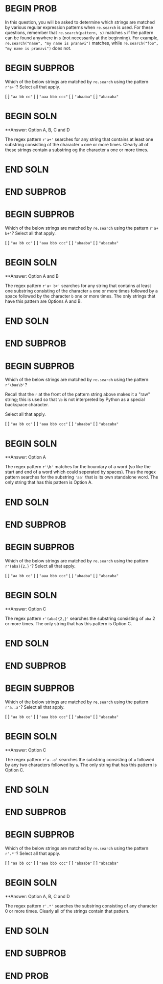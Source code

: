 # BEGIN PROB

In this question, you will be asked to determine which strings are matched by various regular expression patterns when `re.search` is used. For these questions, remember that `re.search(pattern, s)` matches `s` if the pattern can be found anywhere in `s` (not necessarily at the beginning). For example, `re.search("name", "my name is pranavi")` matches, while `re.search("foo", "my name is pranavi")` does not.

# BEGIN SUBPROB
Which of the below strings are matched by `re.search` using the pattern `r'a+'`?
Select all that apply.

[ ] `"aa bb cc"`
[ ] `"aaa bbb ccc"`
[ ] `"abaaba"`
[ ] `"abacaba"`

# BEGIN SOLN
**Answer: Option A, B, C and D

The regex pattern `r'a+'` searches for any string that contains at least one substring consisting of the character `a` one or more times. Clearly all of these strings contain a substring og the character `a` one or more times.

# END SOLN

# END SUBPROB

# BEGIN SUBPROB

Which of the below strings are matched by `re.search` using the pattern `r'a+ b+'`?
Select all that apply.

[ ] `"aa bb cc"`
[ ] `"aaa bbb ccc"`
[ ] `"abaaba"`
[ ] `"abacaba"`

# BEGIN SOLN
**Answer: Option A and B

The regex pattern `r'a+ b+'` searches for any string that contains at least one substring consisting of the character `a` one or more times followed by a space followed by the character `b` one or more times. The only strings that have this pattern are Options A and B.

# END SOLN

# END SUBPROB

# BEGIN SUBPROB

Which of the below strings are matched by `re.search` using the pattern `r'\baa\b'`?

Recall that the `r` at the front of the pattern string above makes it a "raw" string; this is used so that `\b` is not interpreted by Python as a special backspace character.

Select all that apply.

[ ] `"aa bb cc"`
[ ] `"aaa bbb ccc"`
[ ] `"abaaba"`
[ ] `"abacaba"`

# BEGIN SOLN
**Answer: Option A

The regex pattern `r'\b'` matches for the boundary of a word (so like the start and end of a word which could seperated by spaces). Thus the regex pattern searches for the substring `'aa'` that is its own standalone word. The only string that has this pattern is Option A.

# END SOLN

# END SUBPROB

# BEGIN SUBPROB

Which of the below strings are matched by `re.search` using the pattern `r'(aba){2,}'`?
Select all that apply.

[ ] `"aa bb cc"`
[ ] `"aaa bbb ccc"`
[ ] `"abaaba"`
[ ] `"abacaba"`

# BEGIN SOLN
**Answer: Option C

The regex pattern `r'(aba){2,}'` searches the substring consisting of `aba` 2 or more times. The only string that has this pattern is Option C.

# END SOLN

# END SUBPROB

# BEGIN SUBPROB
Which of the below strings are matched by `re.search` using the pattern `r'a..a'`?
Select all that apply.

[ ] `"aa bb cc"`
[ ] `"aaa bbb ccc"`
[ ] `"abaaba"`
[ ] `"abacaba"`

# BEGIN SOLN
**Answer: Option C

The regex pattern `r'a..a'` searches the substring consisting of `a` followed by any two characters followed by `a`. The only string that has this pattern is Option C.

# END SOLN

# END SUBPROB

# BEGIN SUBPROB

Which of the below strings are matched by `re.search` using the pattern `r'.*'`?
Select all that apply.

[ ] `"aa bb cc"`
[ ] `"aaa bbb ccc"`
[ ] `"abaaba"`
[ ] `"abacaba"`

# BEGIN SOLN
**Answer: Option A, B, C and D

The regex pattern `r'.*'` searches the substring consisting of any character 0 or more times. Clearly all of the strings contain that pattern.

# END SOLN

# END SUBPROB

# END PROB
